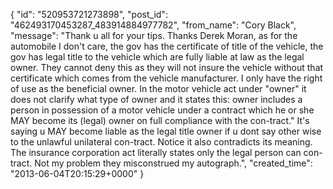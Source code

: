  {
   "id": "520953721273898",
   "post_id": "462493170453287_483914884977782",
   "from_name": "Cory Black",
   "message": "Thank u all for your tips. Thanks Derek Moran, as for the automobile I don't care, the gov has the certificate of title of the vehicle, the gov has legal title to the vehicle which are fully liable at law as the legal owner. They cannot deny this as they will not insure the vehicle without that certificate which comes from the vehicle manufacturer. I only have the right of use as the beneficial owner. In the motor vehicle act under \"owner\" it does not clarify what type of owner and it states this: owner includes a person in possession of a motor vehicle under a contract which he or she MAY become its (legal) owner on full compliance with the con-tract.\" It's saying u MAY become liable as the legal title owner if u dont say other wise to the unlawful unilateral con-tract. Notice it also contradicts its meaning. The insurance corporation act literally states only the legal person can con-tract. Not my problem they misconstrued my autograph.",
   "created_time": "2013-06-04T20:15:29+0000"
 }
